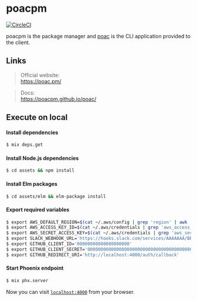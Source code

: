 # poacpm
[![CircleCI](https://circleci.com/gh/poacpm/poac.pm.svg?style=svg)](https://circleci.com/gh/poacpm/poac.pm)

poacpm is the package manager and [poac](https://github.com/poacpm/poac) is the CLI application provided to the client.


## Links
> Official website:<br>
https://poac.pm/

> Docs:<br>
https://poacpm.github.io/poac/


## Execute on local

#### Install dependencies
```bash
$ mix deps.get
```

#### Install Node.js dependencies
```bash
$ cd assets && npm install
```

#### Install Elm packages
```bash
$ cd assets/elm && elm-package install
```

#### Export required variables
```bash
$ export AWS_DEFAULT_REGION=$(cat ~/.aws/config | grep 'region' | awk '{printf $3}')
$ export AWS_ACCESS_KEY_ID=$(cat ~/.aws/credentials | grep 'aws_access_key_id' | awk '{printf $3}')
$ export AWS_SECRET_ACCESS_KEY=$(cat ~/.aws/credentials | grep 'aws_secret_access_key' | awk '{printf $3}')
$ export SLACK_WEBHOOK_URL='https://hooks.slack.com/services/AAAAAAA/BBBBBBBB/CCCCCCCCCCCCCCCCCCCC'
$ export GITHUB_CLIENT_ID='00000000000000000000'
$ export GITHUB_CLIENT_SECRET='0000000000000000000000000000000000000000'
$ export GITHUB_REDIRECT_URI='http://localhost:4000/auth/callback'
```

#### Start Phoenix endpoint
```bash
$ mix phx.server
```

Now you can visit [`localhost:4000`](http://localhost:4000) from your browser.
